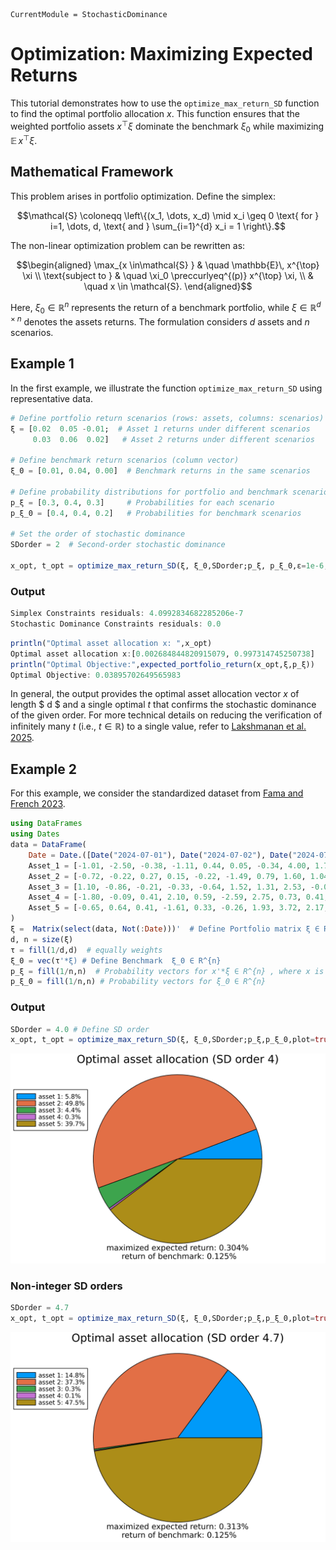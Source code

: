 ```@meta
CurrentModule = StochasticDominance
```

# Optimization: Maximizing Expected Returns

This tutorial demonstrates how to use the `optimize_max_return_SD` function to find the optimal portfolio allocation $x$. This function ensures that the weighted portfolio assets $x^{\top}\xi$ dominate the benchmark $\xi_0$ while maximizing $\mathbb{E}\, x^{\top} \xi$.

## Mathematical Framework

This problem arises in portfolio optimization. Define the simplex:

```math
\mathcal{S} \coloneqq \left\{(x_1, \dots, x_d) \mid x_i \geq 0 \text{ for } i=1, \dots, d, \text{ and } \sum_{i=1}^{d} x_i = 1 \right\}.
```

The non-linear optimization problem can be rewritten as:

```math
\begin{aligned}
   \max_{x \in\mathcal{S} }   & \quad \mathbb{E}\, x^{\top} \xi \\
    \text{subject to } & \quad \xi_0 \preccurlyeq^{(p)} x^{\top} \xi, \\
                        & \quad x \in \mathcal{S}.
\end{aligned}
```

Here, $\xi_0 \in \mathbb{R}^{n}$ represents the return of a benchmark portfolio, while $\xi \in \mathbb{R}^{d \times n}$ denotes the assets returns. The formulation considers $d$ assets and $n$ scenarios.

## Example 1 

In the first example, we illustrate the function `optimize_max_return_SD` using representative data.

```julia
# Define portfolio return scenarios (rows: assets, columns: scenarios)
ξ = [0.02  0.05 -0.01;  # Asset 1 returns under different scenarios
     0.03  0.06  0.02]   # Asset 2 returns under different scenarios

# Define benchmark return scenarios (column vector)
ξ_0 = [0.01, 0.04, 0.00]  # Benchmark returns in the same scenarios

# Define probability distributions for portfolio and benchmark scenarios
p_ξ = [0.3, 0.4, 0.3]     # Probabilities for each scenario
p_ξ_0 = [0.4, 0.4, 0.2]   # Probabilities for benchmark scenarios

# Set the order of stochastic dominance
SDorder = 2  # Second-order stochastic dominance

x_opt, t_opt = optimize_max_return_SD(ξ, ξ_0,SDorder;p_ξ, p_ξ_0,ε=1e-6,verbose=true)
```
### Output

```julia
Simplex Constraints residuals: 4.0992834682285206e-7
Stochastic Dominance Constraints residuals: 0.0
```
```julia
println("Optimal asset allocation x: ",x_opt)
Optimal asset allocation x:[0.002684844820915079, 0.997314745250738]
println("Optimal Objective:",expected_portfolio_return(x_opt,ξ,p_ξ))
Optimal Objective: 0.03895702649565983
```
In general, the output provides the optimal asset allocation vector $x$ of length $ d $ and a single optimal $t$ that confirms the stochastic dominance of the given order. For more technical details on reducing the verification of infinitely many $t$ (i.e., $t \in \mathbb{R}$) to a single value, refer to [Lakshmanan et al. 2025](https://arxiv.org/abs/2501.14565). 

## Example 2 

For this example, we consider the standardized dataset from [Fama and French 2023](https://mba.tuck.dartmouth.edu/pages/faculty/ken.french/data_library.html). 

```julia
using DataFrames
using Dates
data = DataFrame(
    Date = Date.([Date("2024-07-01"), Date("2024-07-02"), Date("2024-07-03"), Date("2024-07-05"), Date("2024-07-08"), Date("2024-07-09"), Date("2024-07-10"), Date("2024-07-11"), Date("2024-07-12"), Date("2024-07-15"), Date("2024-07-16"), Date("2024-07-17"), Date("2024-07-18"), Date("2024-07-19"), Date("2024-07-22"), Date("2024-07-23"), Date("2024-07-24"), Date("2024-07-25"), Date("2024-07-26"), Date("2024-07-29"), Date("2024-07-30"), Date("2024-07-31")]),
    Asset_1 = [-1.01, -2.50, -0.38, -1.11, 0.44, 0.05, -0.34, 4.00, 1.76, 1.53, 2.77, 0.71, -2.24, 0.08, 0.35, 2.55, -2.21, 1.67, 0.17, -0.97, -0.11, 0.24],
    Asset_2 = [-0.72, -0.22, 0.27, 0.15, -0.22, -1.49, 0.79, 1.60, 1.04, 0.02, 1.28, 0.69, -1.24, -1.51, 0.29, -0.09, 2.88, -0.21, 1.26, -0.79, 0.79, 1.89],
    Asset_3 = [1.10, -0.86, -0.21, -0.33, -0.64, 1.52, 1.31, 2.53, -0.06, -3.42, 2.59, -1.44, -1.74, -0.23, -0.54, 0.08, -1.61, 1.05, 2.29, -0.48, 0.98, 0.72],
    Asset_4 = [-1.80, -0.09, 0.41, 2.10, 0.59, -2.59, 2.75, 0.73, 0.41, -2.50, 0.40, 1.12, -1.72, -2.67, -0.42, -0.39, -2.51, 0.00, 0.93, -0.48, -1.65, -1.14],
    Asset_5 = [-0.65, 0.64, 0.41, -1.61, 0.33, -0.26, 1.93, 3.72, 2.17, -0.63, 1.83, 0.94, -1.78, -1.81, -0.25, 1.14, -0.41, 2.21, 2.13, -1.13, 0.07, -1.23]
)
ξ =  Matrix(select(data, Not(:Date)))'  # Define Portfolio matrix ξ ∈ R^{d×n} d assets and n scenarios
d, n = size(ξ) 
τ = fill(1/d,d)  # equally weights
ξ_0 = vec(τ'*ξ) # Define Benchmark  ξ_0 ∈ R^{n}
p_ξ = fill(1/n,n)  # Probability vectors for x'*ξ ∈ R^{n} , where x is portfolio weights 
p_ξ_0 = fill(1/n,n) # Probability vectors for ξ_0 ∈ R^{n}
```
### Output

```julia
SDorder = 4.0 # Define SD order
x_opt, t_opt = optimize_max_return_SD(ξ, ξ_0,SDorder;p_ξ,p_ξ_0,plot=true) # Run the optimization
```

![Assetallocation](../assets/SDorder4AssetsAllocation.svg)

### Non-integer SD orders

```julia
SDorder = 4.7 
x_opt, t_opt = optimize_max_return_SD(ξ, ξ_0,SDorder;p_ξ,p_ξ_0,plot=true) # Run the optimization
```

![Asset2allocation](../assets/SDorder4-7AssetsAllocation.svg)
